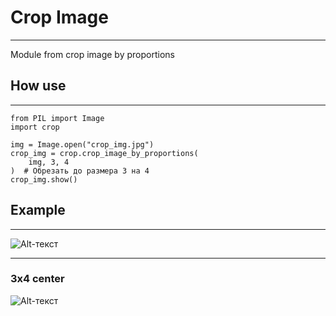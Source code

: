 # Crop Image

___

Module from crop image by proportions

## How use
___

```python3
from PIL import Image
import crop

img = Image.open("crop_img.jpg")
crop_img = crop.crop_image_by_proportions(
    img, 3, 4
)  # Обрезать до размера 3 на 4
crop_img.show()
```

## Example
___

![Alt-текст](https://sun9-64.userapi.com/impg/ovVupunHj3sXOkZk7QhiF0492h828japynzz3g/dh0PwmhqFtk.jpg?size=2048x1152&quality=96&sign=e4c91219ab172a08d9c72009edda0a35&type=album "alt")
___
### 3x4 center
![Alt-текст](https://sun9-14.userapi.com/impg/tDslnltshTbbs0DukNyvDdETRtFhlwag7dYksQ/gBM3VXAdHaQ.jpg?size=864x1152&quality=96&sign=78c3cac52bd08360a0b0178c303d445f&type=album "alt")
